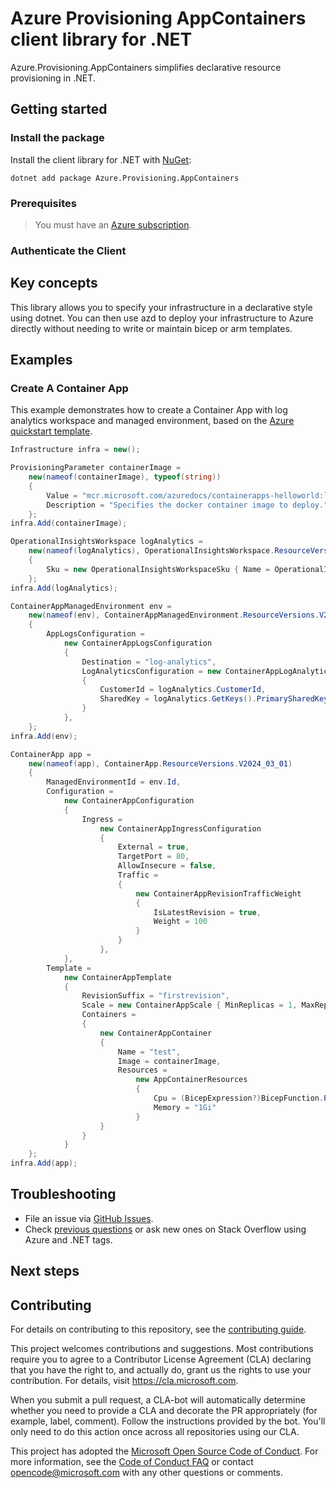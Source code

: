 # Azure Provisioning AppContainers client library for .NET

Azure.Provisioning.AppContainers simplifies declarative resource provisioning in .NET.

## Getting started

### Install the package

Install the client library for .NET with [NuGet](https://www.nuget.org/ ):

```dotnetcli
dotnet add package Azure.Provisioning.AppContainers
```

### Prerequisites

> You must have an [Azure subscription](https://azure.microsoft.com/free/dotnet/).

### Authenticate the Client

## Key concepts

This library allows you to specify your infrastructure in a declarative style using dotnet.  You can then use azd to deploy your infrastructure to Azure directly without needing to write or maintain bicep or arm templates.

## Examples

### Create A Container App

This example demonstrates how to create a Container App with log analytics workspace and managed environment, based on the [Azure quickstart template](https://github.com/Azure/azure-quickstart-templates/blob/master/quickstarts/microsoft.app/container-app-create/main.bicep).

```C# Snippet:AppContainerBasic
Infrastructure infra = new();

ProvisioningParameter containerImage =
    new(nameof(containerImage), typeof(string))
    {
        Value = "mcr.microsoft.com/azuredocs/containerapps-helloworld:latest",
        Description = "Specifies the docker container image to deploy."
    };
infra.Add(containerImage);

OperationalInsightsWorkspace logAnalytics =
    new(nameof(logAnalytics), OperationalInsightsWorkspace.ResourceVersions.V2023_09_01)
    {
        Sku = new OperationalInsightsWorkspaceSku { Name = OperationalInsightsWorkspaceSkuName.PerGB2018 }
    };
infra.Add(logAnalytics);

ContainerAppManagedEnvironment env =
    new(nameof(env), ContainerAppManagedEnvironment.ResourceVersions.V2024_03_01)
    {
        AppLogsConfiguration =
            new ContainerAppLogsConfiguration
            {
                Destination = "log-analytics",
                LogAnalyticsConfiguration = new ContainerAppLogAnalyticsConfiguration
                {
                    CustomerId = logAnalytics.CustomerId,
                    SharedKey = logAnalytics.GetKeys().PrimarySharedKey,
                }
            },
    };
infra.Add(env);

ContainerApp app =
    new(nameof(app), ContainerApp.ResourceVersions.V2024_03_01)
    {
        ManagedEnvironmentId = env.Id,
        Configuration =
            new ContainerAppConfiguration
            {
                Ingress =
                    new ContainerAppIngressConfiguration
                    {
                        External = true,
                        TargetPort = 80,
                        AllowInsecure = false,
                        Traffic =
                        {
                            new ContainerAppRevisionTrafficWeight
                            {
                                IsLatestRevision = true,
                                Weight = 100
                            }
                        }
                    },
            },
        Template =
            new ContainerAppTemplate
            {
                RevisionSuffix = "firstrevision",
                Scale = new ContainerAppScale { MinReplicas = 1, MaxReplicas = 3 },
                Containers =
                {
                    new ContainerAppContainer
                    {
                        Name = "test",
                        Image = containerImage,
                        Resources =
                            new AppContainerResources
                            {
                                Cpu = (BicepExpression?)BicepFunction.ParseJson("0.5"),
                                Memory = "1Gi"
                            }
                    }
                }
            }
    };
infra.Add(app);
```

## Troubleshooting

-   File an issue via [GitHub Issues](https://github.com/Azure/azure-sdk-for-net/issues).
-   Check [previous questions](https://stackoverflow.com/questions/tagged/azure+.net) or ask new ones on Stack Overflow using Azure and .NET tags.

## Next steps

## Contributing

For details on contributing to this repository, see the [contributing
guide][cg].

This project welcomes contributions and suggestions. Most contributions
require you to agree to a Contributor License Agreement (CLA) declaring
that you have the right to, and actually do, grant us the rights to use
your contribution. For details, visit <https://cla.microsoft.com>.

When you submit a pull request, a CLA-bot will automatically determine
whether you need to provide a CLA and decorate the PR appropriately
(for example, label, comment). Follow the instructions provided by the
bot. You'll only need to do this action once across all repositories
using our CLA.

This project has adopted the [Microsoft Open Source Code of Conduct][coc]. For
more information, see the [Code of Conduct FAQ][coc_faq] or contact
<opencode@microsoft.com> with any other questions or comments.

<!-- LINKS -->
[cg]: https://github.com/Azure/azure-sdk-for-net/blob/main/sdk/resourcemanager/Azure.ResourceManager/docs/CONTRIBUTING.md
[coc]: https://opensource.microsoft.com/codeofconduct/
[coc_faq]: https://opensource.microsoft.com/codeofconduct/faq/

